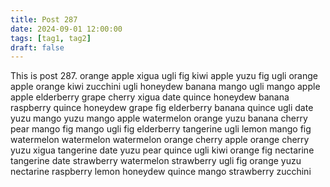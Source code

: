 ```yaml
---
title: Post 287
date: 2024-09-01 12:00:00
tags: [tag1, tag2]
draft: false
---
```

This is post 287.
orange
apple
xigua
ugli
fig
kiwi
apple
yuzu
fig
ugli
orange
apple
orange
kiwi
zucchini
ugli
honeydew
banana
mango
ugli
mango
apple
apple
elderberry
grape
cherry
xigua
date
quince
honeydew
banana
raspberry
quince
honeydew
grape
fig
elderberry
banana
quince
ugli
date
yuzu
mango
yuzu
mango
apple
watermelon
orange
yuzu
banana
cherry
pear
mango
fig
mango
ugli
fig
elderberry
tangerine
ugli
lemon
mango
fig
watermelon
watermelon
watermelon
orange
cherry
apple
orange
cherry
yuzu
xigua
tangerine
date
yuzu
pear
quince
ugli
kiwi
orange
fig
nectarine
tangerine
date
strawberry
watermelon
strawberry
ugli
fig
orange
yuzu
nectarine
raspberry
lemon
honeydew
quince
mango
strawberry
zucchini
